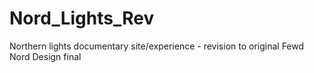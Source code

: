 # Nord_Lights_Rev
Northern lights documentary site/experience - revision to original Fewd Nord Design final
